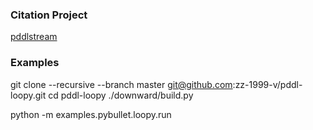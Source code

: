 ### Citation Project
[pddlstream](https://github.com/caelan/pddlstream/tree/stable)

### Examples
git clone --recursive --branch master git@github.com:zz-1999-v/pddl-loopy.git
cd pddl-loopy
./downward/build.py

python -m examples.pybullet.loopy.run
